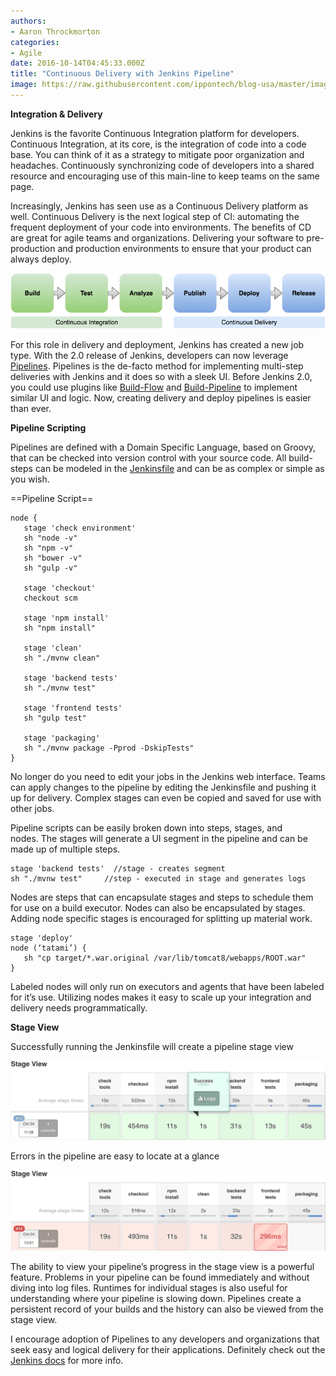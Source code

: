 ```yaml
---
authors:
- Aaron Throckmorton
categories:
- Agile
date: 2016-10-14T04:45:33.000Z
title: "Continuous Delivery with Jenkins Pipeline"
image: https://raw.githubusercontent.com/ippontech/blog-usa/master/images/2016/12/jenkins-pipeline-1-1-1.png
---
```


**Integration & Delivery**

<span style="font-weight: 400;">Jenkins is the favorite Continuous Integration platform for developers. Continuous Integration, at its core, is the integration of code into a code base. You can think of it as a strategy to mitigate poor organization and headaches. Continuously synchronizing code of developers into a shared resource and encouraging use of this main-line to keep teams on the same page.</span>

Increasingly, Jenkins has seen use as a Continuous Delivery platform as well. Continuous Delivery is the next logical step of CI: automating the frequent deployment of your code into environments. The benefits of CD are great for agile teams and organizations. Delivering your software to pre-production and production environments to ensure that your product can always deploy.

[![CI&&CD](https://raw.githubusercontent.com/ippontech/blog-usa/master/images/2016/10/CICD.png)](https://raw.githubusercontent.com/ippontech/blog-usa/master/images/2016/10/CICD.png)

<span style="font-weight: 400;">For this role in delivery and deployment, Jenkins has created a new job type. With the 2.0 release of Jenkins, developers can now leverage </span>[<span style="font-weight: 400;">Pipelines</span>](https://jenkins.io/solutions/pipeline/)<span style="font-weight: 400;">. Pipelines is the de-facto method for implementing multi-step deliveries with Jenkins and it does so with a sleek UI. Before Jenkins 2.0, you could use plugins like </span>[<span style="font-weight: 400;">Build-Flow</span>](https://wiki.jenkins-ci.org/display/JENKINS/Build+Flow+Plugin)<span style="font-weight: 400;"> and </span>[<span style="font-weight: 400;">Build-Pipeline</span>](https://wiki.jenkins-ci.org/display/JENKINS/Build+Pipeline+Plugin)<span style="font-weight: 400;"> to implement similar UI and logic. Now, creating delivery and deploy pipelines is easier than ever.</span>

**Pipeline Scripting**

<span style="font-weight: 400;">Pipelines are defined with a Domain Specific Language, based on Groovy, that can be checked into version control with your source code. All build-steps can be modeled in the </span>[<span style="font-weight: 400;">Jenkinsfile</span>](https://jenkins.io/doc/pipeline/jenkinsfile/)<span style="font-weight: 400;"> and can be as complex or simple as you wish.</span>

==Pipeline Script==
```language-javascript
node {
   stage 'check environment'
   sh "node -v"
   sh "npm -v"
   sh "bower -v"
   sh "gulp -v"

   stage 'checkout'
   checkout scm

   stage 'npm install'
   sh "npm install"

   stage 'clean'
   sh "./mvnw clean"

   stage 'backend tests'
   sh "./mvnw test"

   stage 'frontend tests'
   sh "gulp test"

   stage 'packaging'
   sh "./mvnw package -Pprod -DskipTests"
}
```

<span style="font-weight: 400;">No longer do you need to edit your jobs in the Jenkins web interface. Teams can apply changes to the pipeline by editing the Jenkinsfile and pushing it up for delivery. Complex stages can even be copied and saved for use with other jobs. </span>

<span style="font-weight: 400;">Pipeline scripts can be easily broken down into steps, stages, and nodes. </span>The stages will generate a UI segment in the pipeline and can be made up of multiple steps.

```language-javascript
stage 'backend tests'  //stage - creates segment
sh "./mvnw test"     //step - executed in stage and generates logs
```

<span style="font-weight: 400;">Nodes are steps that can encapsulate stages and steps to schedule them for use on a build executor. Nodes can also be encapsulated by stages. Adding node specific stages is encouraged for splitting up material work. </span>

```language-javascript
stage 'deploy'
node (‘tatami’) {
   sh "cp target/*.war.original /var/lib/tomcat8/webapps/ROOT.war"
}
```

Labeled nodes will only run on executors and agents that have been labeled for it’s use. Utilizing nodes makes it easy to scale up your integration and delivery needs programmatically.

**Stage View**

<span style="font-weight: 400;">Successfully running the Jenkinsfile will create a pipeline stage view</span>

[![Stage View Success](https://raw.githubusercontent.com/ippontech/blog-usa/master/images/2016/10/Stage-View-Success.png)](https://raw.githubusercontent.com/ippontech/blog-usa/master/images/2016/10/Stage-View-Success.png)

<span style="font-weight: 400;">Errors in the pipeline are easy to locate at a glance</span>

[![Stage View Failure](https://raw.githubusercontent.com/ippontech/blog-usa/master/images/2016/10/Stage-View-Failure.png)](https://raw.githubusercontent.com/ippontech/blog-usa/master/images/2016/10/Stage-View-Failure.png)

The ability to view your pipeline’s progress in the stage view is a powerful feature. Problems in your pipeline can be found immediately and without diving into log files. Runtimes for individual stages is also useful for understanding where your pipeline is slowing down. Pipelines create a persistent record of your builds and the history can also be viewed from the stage view.

I encourage adoption of Pipelines to any developers and organizations that seek easy and logical delivery for their applications. Definitely check out the [Jenkins docs](https://jenkins.io/doc/pipeline/) for more info.

